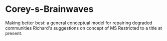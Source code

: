 # Corey-s-Brainwaves
Making better best:  a general conceptual model for repairing degraded communities
Richard's suggestions on concept of MS
Restricted to a title at present.
